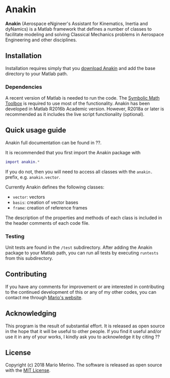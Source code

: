 # Anakin

**Anakin** (Aerospace eNgineer's Assistant for Kinematics, Inertia and dyNamics)
is a Matlab framework that defines a number of classes to facilitate modeling and
solving Classical Mechanics problems in Aerospace Engineering and other disciplines.

## Installation

Installation requires simply that you
[download Anakin](https://github.com/mariomerinomartinez/anakin/archive/master.zip)
and add the base directory to your Matlab path.

### Dependencies

A recent version of Matlab is needed to run the code. The
[Symbolic Math Toolbox](https://www.mathworks.com/products/symbolic.html) is
required to use most of the functionality.
Anakin has been developed in Matlab R2016b Academic version. However, R2018a or
later is recommended as it includes the live script functionality (optional).

## Quick usage guide

Anakin full documentation can be found in ??.

It is recommended that you first import the Anakin package with

```Matlab
import anakin.*
```

If you do not, then you will need to access all classes with the `anakin.` prefix,
e.g.  `anakin.vector`.

Currently Anakin defines the following classes:

* `vector`: vectors
* `basis`: creation of vector bases
* `frame`: creation of reference frames

The description of the properties and methods of each class is included in the
header comments of each code file.

### Testing

Unit tests are found in the `/test` subdirectory. After adding the Anakin package
to your Matlab path, you can run all tests by executing `runtests` from this
subdirectory.

## Contributing

If you have any comments for improvement or
are interested in contributing to the continued
development of this or any of my other codes, you can contact me through
[Mario's website](http://mariomerino.uc3m.es/).

## Acknowledging

This program is the result of substantial effort. It is released as open
source in the hope that it will be useful to other people. If you find it
useful and/or use it in any of your works, I kindly ask you to acknowledge it
by citing ??

## License

Copyright (c) 2018 Mario Merino.
The software is released as open source with the [MIT License](LICENSE.md).
